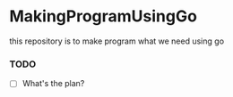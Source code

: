 # MakingProgramUsingGo
this repository is to make program what we need using go 

### TODO
- [ ] What's the plan?
